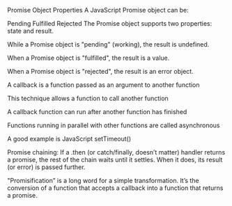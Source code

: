 Promise Object Properties
A JavaScript Promise object can be:

Pending
Fulfilled
Rejected
The Promise object supports two properties: state and result.

While a Promise object is "pending" (working), the result is undefined.

When a Promise object is "fulfilled", the result is a value.

When a Promise object is "rejected", the result is an error object.


A callback is a function passed as an argument to another function

This technique allows a function to call another function

A callback function can run after another function has finished

Functions running in parallel with other functions are called asynchronous

A good example is JavaScript setTimeout()

Promise chaining: If a .then (or catch/finally, doesn’t matter) handler returns a promise, the rest of the chain waits until it settles. When it does, its result (or error) is passed further.

"Promisification” is a long word for a simple transformation. It’s the conversion of a function that accepts a callback into a function that returns a promise.